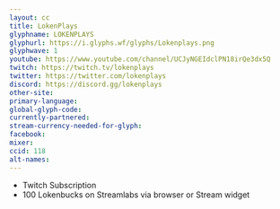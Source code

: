 ```yaml
---
layout: cc
title: LokenPlays
glyphname: LOKENPLAYS
glyphurl: https://i.glyphs.wf/glyphs/Lokenplays.png
glyphwave: 1
youtube: https://www.youtube.com/channel/UCJyNGEIdclPN18irQe3dx5Q
twitch: https://twitch.tv/lokenplays
twitter: https://twitter.com/lokenplays
discord: https://discord.gg/lokenplays
other-site: 
primary-language: 
global-glyph-code: 
currently-partnered: 
stream-currency-needed-for-glyph: 
facebook: 
mixer: 
ccid: 118
alt-names: 
---
```

* Twitch Subscription
* 100 Lokenbucks on Streamlabs via browser or Stream widget
